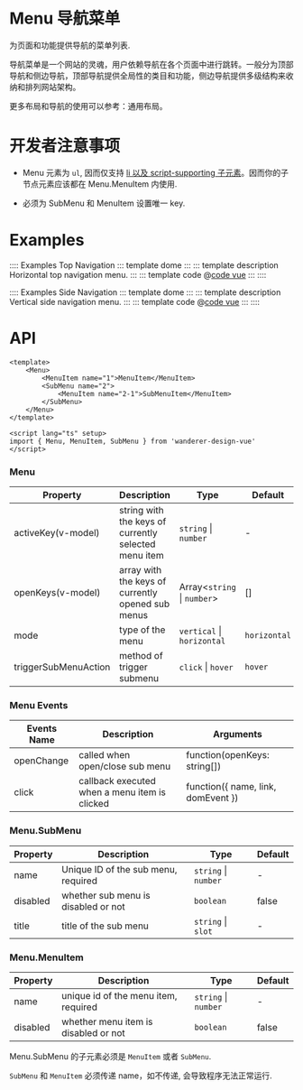 # Menu 导航菜单

为页面和功能提供导航的菜单列表.

导航菜单是一个网站的灵魂，用户依赖导航在各个页面中进行跳转。一般分为顶部导航和侧边导航，顶部导航提供全局性的类目和功能，侧边导航提供多级结构来收纳和排列网站架构。

更多布局和导航的使用可以参考：通用布局。

# 开发者注意事项

* Menu 元素为 `ul`, 因而仅支持 [li 以及 script-supporting 子元素](https://html.spec.whatwg.org/multipage/grouping-content.html#the-ul-element)。因而你的子节点元素应该都在 Menu.MenuItem 内使用.

* 必须为 SubMenu 和 MenuItem 设置唯一 key.

# Examples

:::: Examples Top Navigation
::: template dome
<Horizontal />
:::
::: template description
Horizontal top navigation menu.
:::
::: template code
@[code vue](@examples/menu/Horizontal.vue)
:::
::::

:::: Examples Side Navigation
::: template dome
<Vertical />
:::
::: template description
Vertical side navigation menu.
:::
::: template code
@[code vue](@examples/menu/Vertical.vue)
:::
::::

# API

```vue
<template>
    <Menu>
        <MenuItem name="1">MenuItem</MenuItem>
        <SubMenu name="2">
            <MenuItem name="2-1">SubMenuItem</MenuItem>
        </SubMenu>
    </Menu>
</template>

<script lang="ts" setup>
import { Menu, MenuItem, SubMenu } from 'wanderer-design-vue'
</script>
```

### Menu

| Property | Description | Type | Default |
| -------- | ----------- | ---- | ------- |
| activeKey(v-model) | string with the keys of currently selected menu item | `string` \| `number` | - |
| openKeys(v-model) | array with the keys of currently opened sub menus | Array<`string` \| `number`> | [] |
| mode | type of the menu | `vertical` \| `horizontal` | `horizontal` |
| triggerSubMenuAction | method of trigger submenu | `click` \| `hover` | `hover` |

### Menu Events

| Events Name | Description | Arguments |
| ----------- | ----------- | --------- |
| openChange | called when open/close sub menu | function(openKeys: string[]) |
| click | callback executed when a menu item is clicked | function({ name, link, domEvent }) |

### Menu.SubMenu

| Property | Description | Type | Default |
| -------- | ----------- | ---- | ------- |
| name | Unique ID of the sub menu, required | `string` \| `number` | - |
| disabled | whether sub menu is disabled or not | `boolean` | false |
| title | title of the sub menu | `string` \| `slot` | - |

### Menu.MenuItem

| Property | Description | Type | Default |
| -------- | ----------- | ---- | ------- |
| name | unique id of the menu item, required | `string` \| `number` | - |
| disabled | whether menu item is disabled or not | `boolean` | false |

Menu.SubMenu 的子元素必须是 `MenuItem` 或者 `SubMenu`.

`SubMenu` 和 `MenuItem` 必须传递 name，如不传递, 会导致程序无法正常运行.
